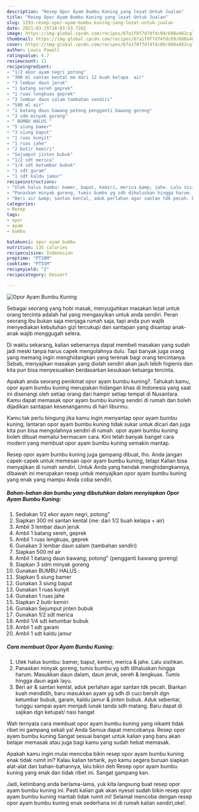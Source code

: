 ```yaml
---
description: "Resep Opor Ayam Bumbu Kuning yang lezat Untuk Jualan"
title: "Resep Opor Ayam Bumbu Kuning yang lezat Untuk Jualan"
slug: 1293-resep-opor-ayam-bumbu-kuning-yang-lezat-untuk-jualan
date: 2021-03-25T18:03:53.726Z
image: https://img-global.cpcdn.com/recipes/67a1f8f7d74fdc09/680x482cq70/opor-ayam-bumbu-kuning-foto-resep-utama.jpg
thumbnail: https://img-global.cpcdn.com/recipes/67a1f8f7d74fdc09/680x482cq70/opor-ayam-bumbu-kuning-foto-resep-utama.jpg
cover: https://img-global.cpcdn.com/recipes/67a1f8f7d74fdc09/680x482cq70/opor-ayam-bumbu-kuning-foto-resep-utama.jpg
author: Louis Powell
ratingvalue: 4.7
reviewcount: 11
recipeingredient:
- "1/2 ekor ayam negri potong"
- "300 ml santan kental me dari 12 buah kelapa  air"
- "3 lembar daun jeruk"
- "1 batang sereh geprek"
- "1 ruas lengkuas geprek"
- "3 lembar daun salam tambahan sendiri"
- "500 ml air"
- "1 batang daun bawang potong pengganti bawang goreng"
- "3 sdm minyak goreng"
- " BUMBU HALUS "
- "5 siung bamer"
- "3 siung baput"
- "1 ruas kunyit"
- "1 ruas jahe"
- "2 butir kemiri"
- "Sejumput jinten bubuk"
- "1/2 sdt merica"
- "1/4 sdt ketumbar bubuk"
- "1 sdt garam"
- "1 sdt kaldu jamur"
recipeinstructions:
- "Ulek halus bumbu: bamer, baput, kemiri, merica &amp; jahe. Lalu sisihkan."
- "Panaskan minyak goreng, tumis bumbu yg sdh dihaluskan hingga harum. Masukkan daun dalam, daun jeruk, sereh &amp; lengkuas. Tumis hingga daun agak layu."
- "Beri air &amp; santan kental, aduk perlahan agar santan tdk pecah. Biarkan kuah mendidih, baru masukkan ayam yg sdh di cuci bersih dgn ketumbar bubuk, garam, kaldu jamur &amp; jinten bubuk. Aduk sebentar, tunggu sampai ayam menjadi lunak tanda sdh matang. Baru dapat di sajikan dgn ketupat/ nasi hangat"
categories:
- Resep
tags:
- opor
- ayam
- bumbu

katakunci: opor ayam bumbu 
nutrition: 135 calories
recipecuisine: Indonesian
preptime: "PT20M"
cooktime: "PT55M"
recipeyield: "2"
recipecategory: Dessert

---
```



![Opor Ayam Bumbu Kuning](https://img-global.cpcdn.com/recipes/67a1f8f7d74fdc09/680x482cq70/opor-ayam-bumbu-kuning-foto-resep-utama.jpg)

Sebagai seorang yang hobi masak, menyuguhkan masakan lezat untuk orang tercinta adalah hal yang mengasyikan untuk anda sendiri. Peran seorang ibu bukan saja menjaga rumah saja, tapi anda pun wajib menyediakan kebutuhan gizi tercukupi dan santapan yang disantap anak-anak wajib menggugah selera.

Di waktu  sekarang, kalian sebenarnya dapat membeli masakan yang sudah jadi meski tanpa harus capek mengolahnya dulu. Tapi banyak juga orang yang memang ingin menghidangkan yang terenak bagi orang tercintanya. Sebab, menyajikan masakan yang diolah sendiri akan jauh lebih higienis dan kita pun bisa menyesuaikan berdasarkan kesukaan keluarga tercinta. 



Apakah anda seorang penikmat opor ayam bumbu kuning?. Tahukah kamu, opor ayam bumbu kuning merupakan hidangan khas di Indonesia yang saat ini disenangi oleh setiap orang dari hampir setiap tempat di Nusantara. Kamu dapat memasak opor ayam bumbu kuning sendiri di rumah dan boleh dijadikan santapan kesenanganmu di hari liburmu.

Kamu tak perlu bingung jika kamu ingin menyantap opor ayam bumbu kuning, lantaran opor ayam bumbu kuning tidak sukar untuk dicari dan juga kita pun bisa mengolahnya sendiri di rumah. opor ayam bumbu kuning boleh dibuat memalui bermacam cara. Kini telah banyak banget cara modern yang membuat opor ayam bumbu kuning semakin mantap.

Resep opor ayam bumbu kuning juga gampang dibuat, lho. Anda jangan capek-capek untuk memesan opor ayam bumbu kuning, tetapi Kalian bisa menyajikan di rumah sendiri. Untuk Anda yang hendak menghidangkannya, dibawah ini merupakan resep untuk menyajikan opor ayam bumbu kuning yang enak yang mampu Anda coba sendiri.

<!--inarticleads1-->

##### Bahan-bahan dan bumbu yang dibutuhkan dalam menyiapkan Opor Ayam Bumbu Kuning:

1. Sediakan 1/2 ekor ayam negri, potong&#34;
1. Siapkan 300 ml santan kental (me: dari 1/2 buah kelapa + air)
1. Ambil 3 lembar daun jeruk
1. Ambil 1 batang sereh, geprek
1. Ambil 1 ruas lengkuas, geprek
1. Gunakan 3 lembar daun salam (tambahan sendiri)
1. Siapkan 500 ml air
1. Ambil 1 batang daun bawang, potong&#34; (pengganti bawang goreng)
1. Siapkan 3 sdm minyak goreng
1. Gunakan  BUMBU HALUS :
1. Siapkan 5 siung bamer
1. Gunakan 3 siung baput
1. Gunakan 1 ruas kunyit
1. Gunakan 1 ruas jahe
1. Siapkan 2 butir kemiri
1. Gunakan Sejumput jinten bubuk
1. Gunakan 1/2 sdt merica
1. Ambil 1/4 sdt ketumbar bubuk
1. Ambil 1 sdt garam
1. Ambil 1 sdt kaldu jamur




<!--inarticleads2-->

##### Cara membuat Opor Ayam Bumbu Kuning:

1. Ulek halus bumbu: bamer, baput, kemiri, merica &amp; jahe. Lalu sisihkan.
1. Panaskan minyak goreng, tumis bumbu yg sdh dihaluskan hingga harum. Masukkan daun dalam, daun jeruk, sereh &amp; lengkuas. Tumis hingga daun agak layu.
1. Beri air &amp; santan kental, aduk perlahan agar santan tdk pecah. Biarkan kuah mendidih, baru masukkan ayam yg sdh di cuci bersih dgn ketumbar bubuk, garam, kaldu jamur &amp; jinten bubuk. Aduk sebentar, tunggu sampai ayam menjadi lunak tanda sdh matang. Baru dapat di sajikan dgn ketupat/ nasi hangat




Wah ternyata cara membuat opor ayam bumbu kuning yang nikamt tidak ribet ini gampang sekali ya! Anda Semua dapat mencobanya. Resep opor ayam bumbu kuning Sangat sesuai banget untuk kalian yang baru akan belajar memasak atau juga bagi kamu yang sudah hebat memasak.

Apakah kamu ingin mulai mencoba bikin resep opor ayam bumbu kuning enak tidak rumit ini? Kalau kalian tertarik, ayo kamu segera buruan siapkan alat-alat dan bahan-bahannya, lalu bikin deh Resep opor ayam bumbu kuning yang enak dan tidak ribet ini. Sangat gampang kan. 

Jadi, ketimbang anda berlama-lama, yuk kita langsung buat resep opor ayam bumbu kuning ini. Pasti kalian gak akan nyesel sudah bikin resep opor ayam bumbu kuning mantab tidak rumit ini! Selamat mencoba dengan resep opor ayam bumbu kuning enak sederhana ini di rumah kalian sendiri,oke!.

